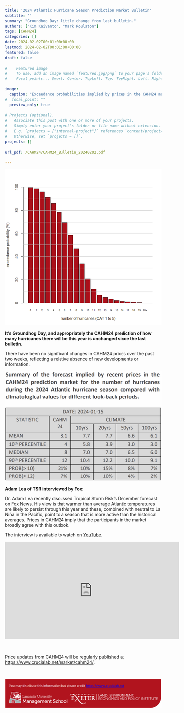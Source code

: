 ```yaml
---
title: '2024 Atlantic Hurricane Season Prediction Market Bulletin'
subtitle: ''
summary: "Groundhog Day: little change from last bulletin."
authors: ["Kim Kaivanto", "Mark Roulston"]
tags: [CAHM24]
categories: []
date: 2024-02-02T00:01:00+00:00
lastmod: 2024-02-02T00:01:00+00:00
featured: false
draft: false

#    Featured image
#    To use, add an image named `featured.jpg/png` to your page's folder.
#    Focal points... Smart, Center, TopLeft, Top, TopRight, Left, Right, BottomLeft, Bottom, BottomRight.

image: 
  caption: "Exceedance probabilities implied by prices in the CAHM24 market for the number of hurricanes during the 2024 Atlantic hurricane season."
#  focal_point: ""
  preview_only: true

# Projects (optional).
#   Associate this post with one or more of your projects.
#   Simply enter your project's folder or file name without extension.
#   E.g. `projects = ["internal-project"]` references `content/project/deep-learning/index.md`.
#   Otherwise, set `projects = []`.
projects: []

url_pdf: /CAHM24/CAHM24_Bulletin_20240202.pdf

---
```

![](featured.png "Exceedance probabilities implied by prices in the CAHM24 market for the number of hurricanes during the 2024 Atlantic hurricane season.")

**It’s Groundhog Day, and appropriately the CAHM24 prediction of how many hurricanes there will be this year is unchanged since the last bulletin.**

There have been no significant changes in CAHM24 prices over the past two weeks, reflecting a relative absence of new developments or information. 


![table](table.png)

**Adam Lea of TSR interviewed by Fox**:

Dr. Adam Lea recently discussed Tropical Storm Risk’s December forecast on Fox News. His view is that warmer than average Atlantic temperatures are likely to persist through this year and these, combined with neutral to La Niña in the Pacific, point to a season that is more active than the historical averages. Prices in CAHM24 imply that the participants in the market broadly agree with this outlook. 

The interview is available to watch on [YouTube](https://www.youtube.com/watch?v=FEh5LGDVcNA). 

<p><center>
<iframe width="560" height="315" src="https://www.youtube.com/embed/FEh5LGDVcNA?si=RQW7M8CDJhd7Hvlj" title="YouTube video player" frameborder="0" allow="accelerometer; autoplay; clipboard-write; encrypted-media; gyroscope; picture-in-picture; web-share" allowfullscreen></iframe>
</center></p>

<br> 

Price updates from CAHM24 will be regularly published at https://www.crucialab.net/market/cahm24/.  

<br>

![credits](foot.png) 

<br>
 
